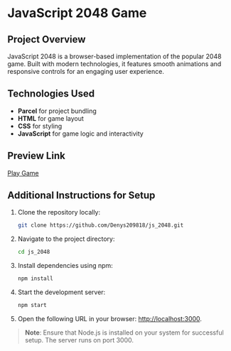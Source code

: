 # JavaScript 2048 Game

## Project Overview

JavaScript 2048 is a browser-based implementation of the popular 2048 game. Built with modern technologies, it features smooth animations and responsive controls for an engaging user experience.

## Technologies Used

- **Parcel** for project bundling  
- **HTML** for game layout  
- **CSS** for styling  
- **JavaScript** for game logic and interactivity  

## Preview Link

[Play Game](https://denys209818.github.io/js_2048/)

## Additional Instructions for Setup

1. Clone the repository locally:  
   ```bash
   git clone https://github.com/Denys209818/js_2048.git
   ```
2. Navigate to the project directory:  
   ```bash
   cd js_2048
   ```
3. Install dependencies using npm:  
   ```bash
   npm install
   ```
4. Start the development server:  
   ```bash
   npm start
   ```
5. Open the following URL in your browser: [http://localhost:3000](http://localhost:3000).

> **Note**: Ensure that Node.js is installed on your system for successful setup. The server runs on port 3000.
